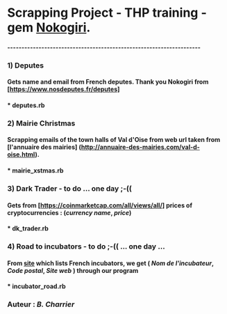 # Scrapping Project - THP training - gem [Nokogiri](https://github.com/sparklemotion/nokogiri). 

#### --------------------------------------------------------------------

### 1) Deputes

#### Gets name and email from French deputes. Thank you Nokogiri from [https://www.nosdeputes.fr/deputes]

#### * deputes.rb 


### 2) Mairie Christmas

#### Scrapping emails of the town halls of Val d'Oise from web url taken from [l'annuaire des mairies] (http://annuaire-des-mairies.com/val-d-oise.html).
####  * mairie_xstmas.rb


### 3) Dark Trader - to do ... one day ;-((

#### Gets from [https://coinmarketcap.com/all/views/all/] prices of cryptocurrencies : (*currency name*, *price*)

#### * dk_trader.rb


### 4) Road to incubators - to do ;-(( ... one day ...

#### From [site](http://www.mon-incubateur.com/site_incubateur/incubateurs) which lists French incubators, we get ( *Nom de l'incubateur*, *Code postal*, *Site web* ) through our program

#### * incubator_road.rb

### Auteur : *B. Charrier*